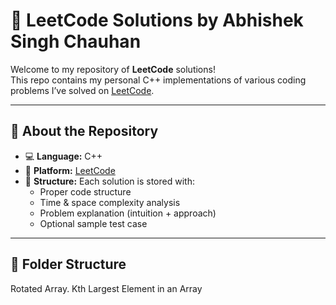# 🧠 LeetCode Solutions by Abhishek Singh Chauhan

Welcome to my repository of **LeetCode** solutions!  
This repo contains my personal C++ implementations of various coding problems I’ve solved on [LeetCode](https://leetcode.com/u/abhishekchauhan1365/).

---

## 🚀 About the Repository

- 💻 **Language:** C++
- 📘 **Platform:** [LeetCode](https://leetcode.com/)
- 📂 **Structure:** Each solution is stored with:
  - Proper code structure
  - Time & space complexity analysis
  - Problem explanation (intuition + approach)
  - Optional sample test case

---

## 📁 Folder Structure
Rotated Array.
Kth Largest Element in an Array
